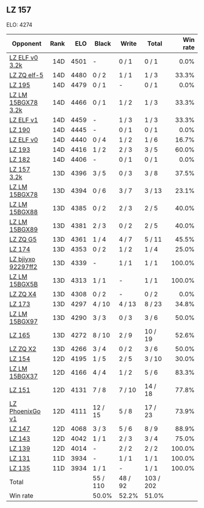 ## LZ 157 ##

ELO: 4274

Opponent | Rank | ELO | Black | Write | Total | Win rate
---------|-----:|----:|-------|-------|-------|-------:
[LZ ELF v0 3.2k](LZ%20ELF%20v0%203.2k.md) | 14D | 4501 | - | 0 / 1 | 0 / 1 | 0.0%
[LZ ZQ elf-5](LZ%20ZQ%20elf-5.md) | 14D | 4480 | 0 / 2 | 1 / 1 | 1 / 3 | 33.3%
[LZ 195](LZ%20195.md) | 14D | 4479 | 0 / 1 | - | 0 / 1 | 0.0%
[LZ LM 15BGX78 3.2k](LZ%20LM%2015BGX78%203.2k.md) | 14D | 4466 | 0 / 1 | 1 / 2 | 1 / 3 | 33.3%
[LZ ELF v1](LZ%20ELF%20v1.md) | 14D | 4459 | - | 1 / 3 | 1 / 3 | 33.3%
[LZ 190](LZ%20190.md) | 14D | 4445 | - | 0 / 1 | 0 / 1 | 0.0%
[LZ ELF v0](LZ%20ELF%20v0.md) | 14D | 4440 | 0 / 4 | 1 / 2 | 1 / 6 | 16.7%
[LZ 193](LZ%20193.md) | 14D | 4416 | 1 / 2 | 2 / 3 | 3 / 5 | 60.0%
[LZ 182](LZ%20182.md) | 14D | 4406 | - | 0 / 1 | 0 / 1 | 0.0%
[LZ 157 3.2k](LZ%20157%203.2k.md) | 13D | 4396 | 3 / 5 | 0 / 3 | 3 / 8 | 37.5%
[LZ LM 15BGX78](LZ%20LM%2015BGX78.md) | 13D | 4394 | 0 / 6 | 3 / 7 | 3 / 13 | 23.1%
[LZ LM 15BGX88](LZ%20LM%2015BGX88.md) | 13D | 4385 | 0 / 2 | 2 / 3 | 2 / 5 | 40.0%
[LZ LM 15BGX89](LZ%20LM%2015BGX89.md) | 13D | 4381 | 2 / 3 | 0 / 2 | 2 / 5 | 40.0%
[LZ ZQ G5](LZ%20ZQ%20G5.md) | 13D | 4361 | 1 / 4 | 4 / 7 | 5 / 11 | 45.5%
[LZ 174](LZ%20174.md) | 13D | 4353 | 0 / 2 | 1 / 2 | 1 / 4 | 25.0%
[LZ bjiyxo 92297ff2](LZ%20bjiyxo%2092297ff2.md) | 13D | 4339 | - | 1 / 1 | 1 / 1 | 100.0%
[LZ LM 15BGX5B](LZ%20LM%2015BGX5B.md) | 13D | 4313 | 1 / 1 | - | 1 / 1 | 100.0%
[LZ ZQ X4](LZ%20ZQ%20X4.md) | 13D | 4308 | 0 / 2 | - | 0 / 2 | 0.0%
[LZ 173](LZ%20173.md) | 13D | 4297 | 4 / 10 | 4 / 13 | 8 / 23 | 34.8%
[LZ LM 15BGX97](LZ%20LM%2015BGX97.md) | 13D | 4290 | 3 / 3 | 0 / 3 | 3 / 6 | 50.0%
[LZ 165](LZ%20165.md) | 13D | 4272 | 8 / 10 | 2 / 9 | 10 / 19 | 52.6%
[LZ ZQ X2](LZ%20ZQ%20X2.md) | 13D | 4266 | 3 / 4 | 0 / 2 | 3 / 6 | 50.0%
[LZ 154](LZ%20154.md) | 12D | 4195 | 1 / 5 | 2 / 5 | 3 / 10 | 30.0%
[LZ LM 15BGX37](LZ%20LM%2015BGX37.md) | 12D | 4166 | 4 / 4 | 1 / 2 | 5 / 6 | 83.3%
[LZ 151](LZ%20151.md) | 12D | 4131 | 7 / 8 | 7 / 10 | 14 / 18 | 77.8%
[LZ PhoenixGo v1](LZ%20PhoenixGo%20v1.md) | 12D | 4111 | 12 / 15 | 5 / 8 | 17 / 23 | 73.9%
[LZ 147](LZ%20147.md) | 12D | 4068 | 3 / 3 | 5 / 6 | 8 / 9 | 88.9%
[LZ 143](LZ%20143.md) | 12D | 4042 | 1 / 1 | 2 / 3 | 3 / 4 | 75.0%
[LZ 139](LZ%20139.md) | 12D | 4014 | - | 2 / 2 | 2 / 2 | 100.0%
[LZ 131](LZ%20131.md) | 11D | 3934 | - | 1 / 1 | 1 / 1 | 100.0%
[LZ 135](LZ%20135.md) | 11D | 3934 | 1 / 1 | - | 1 / 1 | 100.0%
Total | | | 55 / 110 | 48 / 92 | 103 / 202 | 
Win rate| | | 50.0% | 52.2% | 51.0% | 
